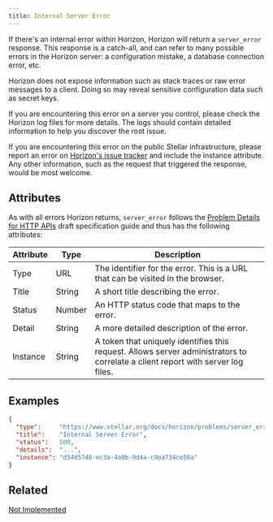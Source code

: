 ```yaml
---
title: Internal Server Error
---
```


If there's an internal error within Horizon, Horizon will return a `server_error` response.  This response is a catch-all, and can refer to many possible errors in the Horizon server: a configuration mistake, a database connection error, etc.

Horizon does not expose information such as stack traces or raw error messages to a client.  Doing so may reveal sensitive configuration data such as secret keys.

If you are encountering this error on a server you control, please check the Horizon log files for more details. The logs should contain detailed information to help you discover the root issue.

If you are encountering this error on the public Stellar infrastructure, please report an error on [Horizon's issue tracker](https://github.com/rover/go/issues) and include the instance attribute.
Any other information, such as the request that triggered the response, would be most welcome.

## Attributes

As with all errors Horizon returns, `server_error` follows the [Problem Details for HTTP APIs](https://tools.ietf.org/html/draft-ietf-appsawg-http-problem-00) draft specification guide and thus has the following attributes:

| Attribute | Type   | Description                                                                                                                     |
| --------- | ----   | ------------------------------------------------------------------------------------------------------------------------------- |
| Type      | URL    | The identifier for the error.  This is a URL that can be visited in the browser.                                                |
| Title     | String | A short title describing the error.                                                                                             |
| Status    | Number | An HTTP status code that maps to the error.                                                                                     |
| Detail    | String | A more detailed description of the error.                                                                                       |
| Instance  | String | A token that uniquely identifies this request. Allows server administrators to correlate a client report with server log files. |


## Examples
```json
{
  "type":     "https://www.stellar.org/docs/horizon/problems/server_error",
  "title":    "Internal Server Error",
  "status":   500,
  "details":  "...",
  "instance": "d3465740-ec3a-4a0b-9d4a-c9ea734ce58a"
}
```

## Related

[Not Implemented](./not-implemented.md)
